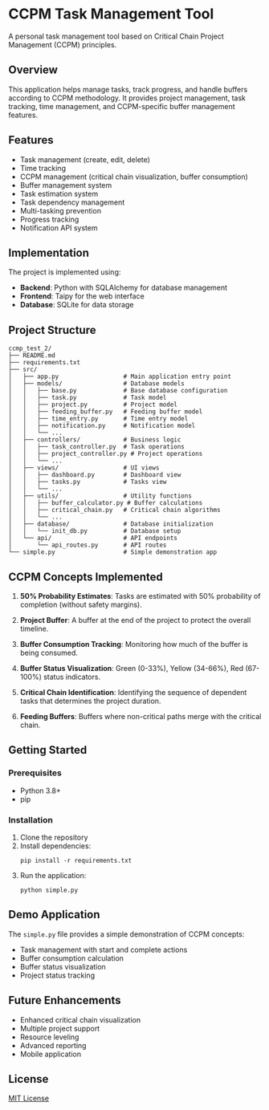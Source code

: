 # CCPM Task Management Tool

A personal task management tool based on Critical Chain Project Management (CCPM) principles.

## Overview

This application helps manage tasks, track progress, and handle buffers according to CCPM methodology. It provides project management, task tracking, time management, and CCPM-specific buffer management features.

## Features

- Task management (create, edit, delete)
- Time tracking
- CCPM management (critical chain visualization, buffer consumption)
- Buffer management system
- Task estimation system
- Task dependency management
- Multi-tasking prevention
- Progress tracking
- Notification API system

## Implementation

The project is implemented using:

- **Backend**: Python with SQLAlchemy for database management
- **Frontend**: Taipy for the web interface
- **Database**: SQLite for data storage

## Project Structure

```
ccmp_test_2/
├── README.md
├── requirements.txt
├── src/
│   ├── app.py                  # Main application entry point
│   ├── models/                 # Database models
│   │   ├── base.py             # Base database configuration
│   │   ├── task.py             # Task model
│   │   ├── project.py          # Project model
│   │   ├── feeding_buffer.py   # Feeding buffer model
│   │   ├── time_entry.py       # Time entry model
│   │   ├── notification.py     # Notification model
│   │   └── ...
│   ├── controllers/            # Business logic
│   │   ├── task_controller.py  # Task operations
│   │   ├── project_controller.py # Project operations
│   │   └── ...
│   ├── views/                  # UI views
│   │   ├── dashboard.py        # Dashboard view
│   │   ├── tasks.py            # Tasks view
│   │   └── ...
│   ├── utils/                  # Utility functions
│   │   ├── buffer_calculator.py # Buffer calculations
│   │   ├── critical_chain.py   # Critical chain algorithms
│   │   └── ...
│   ├── database/               # Database initialization
│   │   └── init_db.py          # Database setup
│   └── api/                    # API endpoints
│       └── api_routes.py       # API routes
└── simple.py                   # Simple demonstration app
```

## CCPM Concepts Implemented

1. **50% Probability Estimates**: Tasks are estimated with 50% probability of completion (without safety margins).

2. **Project Buffer**: A buffer at the end of the project to protect the overall timeline.

3. **Buffer Consumption Tracking**: Monitoring how much of the buffer is being consumed.

4. **Buffer Status Visualization**: Green (0-33%), Yellow (34-66%), Red (67-100%) status indicators.

5. **Critical Chain Identification**: Identifying the sequence of dependent tasks that determines the project duration.

6. **Feeding Buffers**: Buffers where non-critical paths merge with the critical chain.

## Getting Started

### Prerequisites

- Python 3.8+
- pip

### Installation

1. Clone the repository
2. Install dependencies:
   ```
   pip install -r requirements.txt
   ```
3. Run the application:
   ```
   python simple.py
   ```

## Demo Application

The `simple.py` file provides a simple demonstration of CCPM concepts:

- Task management with start and complete actions
- Buffer consumption calculation
- Buffer status visualization
- Project status tracking

## Future Enhancements

- Enhanced critical chain visualization
- Multiple project support
- Resource leveling
- Advanced reporting
- Mobile application

## License

[MIT License](LICENSE)
